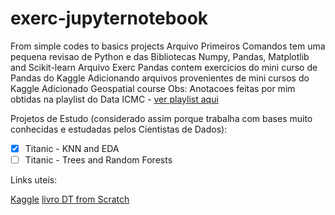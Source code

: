 # exerc-jupyternotebook
From simple codes to basics projects
Arquivo Primeiros Comandos tem uma pequena revisao de Python e das Bibliotecas Numpy, Pandas, Matplotlib and Scikit-learn
Arquivo Exerc Pandas contem exercicios do mini curso de Pandas do Kaggle
Adicionando arquivos provenientes de mini cursos do Kaggle
Adicionado Geospatial course
Obs: Anotacoes feitas por mim obtidas na playlist do Data ICMC - [ver playlist aqui](https://www.youtube.com/watch?v=qmhrfxVTXWI&list=PLFE-LjWAAP9SfEuLXf3qrpw4szKWjlYq9&index=8)


Projetos de Estudo (considerado assim porque trabalha com bases muito conhecidas e estudadas pelos Cientistas de Dados):

- [x] Titanic - KNN and EDA
- [ ] Titanic - Trees and Random Forests

Links uteis:

[Kaggle](https://www.kaggle.com/learn)
[livro DT from Scratch](http://math.ecnu.edu.cn/~lfzhou/seminar/%5BJoel_Grus%5D_Data_Science_from_Scratch_First_Princ.pdf)
